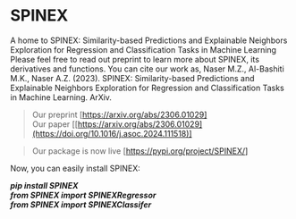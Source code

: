 # SPINEX
A home to SPINEX: Similarity-based Predictions and Explainable Neighbors Exploration for Regression and Classification Tasks in Machine Learning
Please feel free to read out preprint to learn more about SPINEX, its derivatives and functions. You can cite our work as, Naser M.Z., Al-Bashiti M.K., Naser A.Z. (2023). SPINEX: Similarity-based Predictions and Explainable Neighbors Exploration for Regression and Classification Tasks in Machine Learning. ArXiv. 

>Our preprint [https://arxiv.org/abs/2306.01029]  
>Our paper [[https://arxiv.org/abs/2306.01029](https://doi.org/10.1016/j.asoc.2024.111518)]  

>Our package is now live [https://pypi.org/project/SPINEX/]
<be>
Now, you can easily install SPINEX:

***pip install SPINEX***  
***from SPINEX import SPINEXRegressor***  
***from SPINEX import SPINEXClassifer*** 
